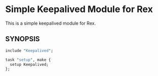 # Simple Keepalived Module for Rex

This is a simple keepalived module for Rex.

## SYNOPSIS

```perl
include "Keepalived";

task "setup", make {
  setup Keepalived;
};
```

